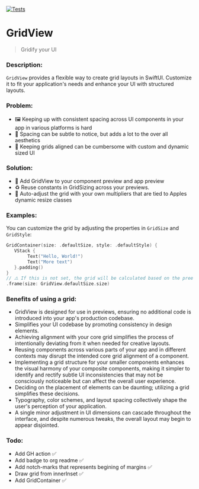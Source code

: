 [![Tests](https://github.com/sentryco/GridView/actions/workflows/Tests.yml/badge.svg)](https://github.com/sentryco/GridView/actions/workflows/Tests.yml)

# GridView

> Gridify your UI

### Description:
`GridView` provides a flexible way to create grid layouts in SwiftUI. Customize it to fit your application's needs and enhance your UI with structured layouts.

### Problem: 
- 🖼️ Keeping up with consistent spacing across UI components in your app in various platforms is hard
- 🫣 Spacing can be subtle to notice, but adds a lot to the over all aesthetics
- 🥵 Keeping grids aligned can be cumbersome with custom and dynamic sized UI

### Solution: 
- 📐 Add GridView to your component preview and app preview
- ♻️ Reuse constants in GridSizing across your previews. 
- 🤖 Auto-adjust the grid with your own multipliers that are tied to Apples dynamic resize classes


### Examples:

You can customize the grid by adjusting the properties in `GridSize` and `GridStyle`:

```swift
GridContainer(size: .defaultSize, style: .defaultStyle) {
   VStack {
        Text("Hello, World!")
        Text("More text")
   }.padding()
}
// ⚠️️ If this is not set, the grid will be calculated based on the preexisting frame
.frame(size: GridView.defaultSize.size) 
```

### Benefits of using a grid: 
- GridView is designed for use in previews, ensuring no additional code is introduced into your app's production codebase.
- Simplifies your UI codebase by promoting consistency in design elements.
- Achieving alignment with your core grid simplifies the process of intentionally deviating from it when needed for creative layouts.
- Reusing components across various parts of your app and in different contexts may disrupt the intended core grid alignment of a component.
- Implementing a grid structure for your smaller components enhances the visual harmony of your composite components, making it simpler to identify and rectify subtle UI inconsistencies that may not be consciously noticeable but can affect the overall user experience.
- Deciding on the placement of elements can be daunting; utilizing a grid simplifies these decisions.
- Typography, color schemes, and layout spacing collectively shape the user's perception of your application.
- A single minor adjustment in UI dimensions can cascade throughout the interface, and despite numerous tweaks, the overall layout may begin to appear disjointed.

### Todo: 
- Add GH action ✅
- Add badge to org readme ✅
- Add notch-marks that represents begining of margins ✅
- Draw grid from innerInset ✅
- Add GridContainer ✅
